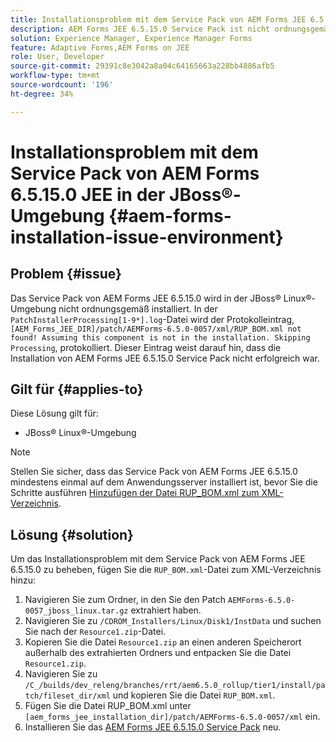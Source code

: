 ```yaml
---
title: Installationsproblem mit dem Service Pack von AEM Forms JEE 6.5.15.0 in der JBoss® Linux®-Umgebung
description: AEM Forms JEE 6.5.15.0 Service Pack ist nicht ordnungsgemäß in der JBoss® Linux®-Umgebung installiert. Patch-Änderungen werden nicht auf den Anwendungs-Server angewendet. Fügen Sie die Datei „RUP_BOM.xml“ zum XML-Verzeichnis hinzu.
solution: Experience Manager, Experience Manager Forms
feature: Adaptive Forms,AEM Forms on JEE
role: User, Developer
source-git-commit: 29391c8e3042a8a04c64165663a228bb4886afb5
workflow-type: tm+mt
source-wordcount: '196'
ht-degree: 34%

---
```


# Installationsproblem mit dem Service Pack von AEM Forms 6.5.15.0 JEE in der JBoss®-Umgebung {#aem-forms-installation-issue-environment}

## Problem {#issue}

Das Service Pack von AEM Forms JEE 6.5.15.0 wird in der JBoss® Linux®-Umgebung nicht ordnungsgemäß installiert. In der `PatchInstallerProcessing[1-9*].log`-Datei wird der Protokolleintrag, `[AEM_Forms_JEE_DIR]/patch/AEMForms-6.5.0-0057/xml/RUP_BOM.xml not found! Assuming this component is not in the installation. Skipping Processing`, protokolliert. Dieser Eintrag weist darauf hin, dass die Installation von AEM Forms JEE 6.5.15.0 Service Pack nicht erfolgreich war.

## Gilt für {#applies-to}

Diese Lösung gilt für:
* JBoss® Linux®-Umgebung

>[!NOTE]
>
> Stellen Sie sicher, dass das Service Pack von AEM Forms JEE 6.5.15.0 mindestens einmal auf dem Anwendungsserver installiert ist, bevor Sie die Schritte ausführen [Hinzufügen der Datei RUP_BOM.xml zum XML-Verzeichnis](#solution-solution).

## Lösung {#solution}

Um das Installationsproblem mit dem Service Pack von AEM Forms JEE 6.5.15.0 zu beheben, fügen Sie die `RUP_BOM.xml`-Datei zum XML-Verzeichnis hinzu:
1. Navigieren Sie zum Ordner, in den Sie den Patch `AEMForms-6.5.0-0057_jboss_linux.tar.gz` extrahiert haben.
1. Navigieren Sie zu `/CDROM_Installers/Linux/Disk1/InstData` und suchen Sie nach der `Resource1.zip`-Datei.
1. Kopieren Sie die Datei `Resource1.zip` an einen anderen Speicherort außerhalb des extrahierten Ordners und entpacken Sie die Datei `Resource1.zip`.
1. Navigieren Sie zu `/C_/builds/dev_releng/branches/rrt/aem6.5.0_rollup/tier1/install/patch/fileset_dir/xml` und kopieren Sie die Datei `RUP_BOM.xml`.
1. Fügen Sie die Datei RUP_BOM.xml unter `[aem_forms_jee_installation_dir]/patch/AEMForms-6.5.0-0057/xml` ein.
1. Installieren Sie das [AEM Forms JEE 6.5.15.0 Service Pack](https://experienceleague.adobe.com/docs/experience-manager-release-information/aem-release-updates/forms-updates/aem-forms-releases.html?lang=de) neu.
